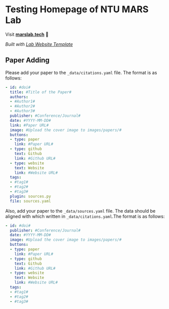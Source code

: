 
# Testing Homepage of NTU MARS Lab

Visit **[marslab.tech](http://marslab.tech)** 🚀

_Built with [Lab Website Template](https://greene-lab.gitbook.io/lab-website-template-docs)_

## Paper Adding
Please add your paper to the `_data/citations.yaml` file. The format is as follows:
```yaml
- id: #doi#
  title: #Title of the Paper#
  authors: 
  - #Author1#
  - #Author2#
  - #Author3#
  publisher: #Conference/Journal#
  date: #YYYY-MM-DD#
  link: #Paper URL#
  image: #Upload the cover image to images/papers/#
  buttons:
  - type: paper
    link: #Paper URL#
  - type: github
    text: Github
    link: #Github URL#
  - type: website
    text: Website
    link: #Website URL#
  tags:
  - #tag1#
  - #tag2#
  - #tag3#
  plugin: sources.py
  file: sources.yaml
```
Also, add your paper to the `_data/sources.yaml` file. The data should be aligned with which written in `_data/citations.yaml`.The format is as follows:
```yaml
- id: #doi#
  publisher: #Conference/Journal#
  date: #YYYY-MM-DD#
  image: #Upload the cover image to images/papers/#
  buttons:
  - type: paper
    link: #Paper URL#
  - type: github
    text: Github
    link: #Github URL#
  - type: website
    text: Website
    link: #Website URL#
  tags:
  - #tag1#
  - #tag2#
  - #tag3#
```


